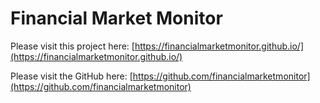 # Financial Market Monitor

Please visit this project here: [https://financialmarketmonitor.github.io/](https://financialmarketmonitor.github.io/)

Please visit the GitHub here: [https://github.com/financialmarketmonitor](https://github.com/financialmarketmonitor)

